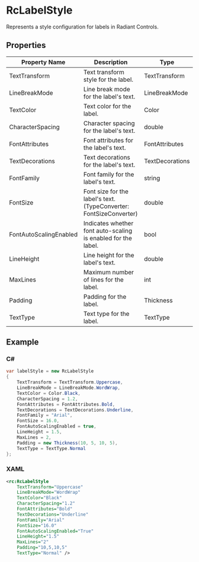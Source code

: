 # RcLabelStyle

Represents a style configuration for labels in Radiant Controls.

## Properties
| Property Name             | Description                                       | Type               |
|---------------------------|---------------------------------------------------|--------------------|
| TextTransform             | Text transform style for the label.               | TextTransform       |
| LineBreakMode             | Line break mode for the label's text.             | LineBreakMode       |
| TextColor                 | Text color for the label.                         | Color              |
| CharacterSpacing          | Character spacing for the label's text.           | double             |
| FontAttributes            | Font attributes for the label's text.             | FontAttributes     |
| TextDecorations           | Text decorations for the label's text.            | TextDecorations    |
| FontFamily                | Font family for the label's text.                 | string             |
| FontSize                  | Font size for the label's text. (TypeConverter: FontSizeConverter) | double |
| FontAutoScalingEnabled    | Indicates whether font auto-scaling is enabled for the label. | bool        |
| LineHeight                | Line height for the label's text.                 | double             |
| MaxLines                  | Maximum number of lines for the label.           | int                |
| Padding                   | Padding for the label.                            | Thickness          |
| TextType                  | Text type for the label.                          | TextType           |


## Example

### C#
```csharp
var labelStyle = new RcLabelStyle
{
    TextTransform = TextTransform.Uppercase,
    LineBreakMode = LineBreakMode.WordWrap,
    TextColor = Color.Black,
    CharacterSpacing = 1.2,
    FontAttributes = FontAttributes.Bold,
    TextDecorations = TextDecorations.Underline,
    FontFamily = "Arial",
    FontSize = 16.0,
    FontAutoScalingEnabled = true,
    LineHeight = 1.5,
    MaxLines = 2,
    Padding = new Thickness(10, 5, 10, 5),
    TextType = TextType.Normal
};
```

### XAML
```xml
<rc:RcLabelStyle 
    TextTransform="Uppercase"
    LineBreakMode="WordWrap"
    TextColor="Black"
    CharacterSpacing="1.2"
    FontAttributes="Bold"
    TextDecorations="Underline"
    FontFamily="Arial"
    FontSize="16.0"
    FontAutoScalingEnabled="True"
    LineHeight="1.5"
    MaxLines="2"
    Padding="10,5,10,5"
    TextType="Normal" />
```